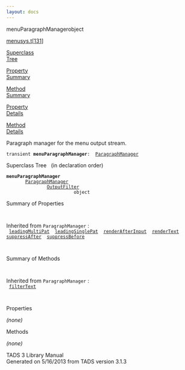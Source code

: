 ```yaml
---
layout: docs
---
```

<span class="title">menuParagraphManager</span><span class="type">object</span>

[menusys.t](../file/menusys.t.html)\[[131](../source/menusys.t.html#131)\]

[Superclass  
Tree](#_SuperClassTree_)

[Property  
Summary](#_PropSummary_)

[Method  
Summary](#_MethodSummary_)

[Property  
Details](#_Properties_)

[Method  
Details](#_Methods_)

<div class="fdesc">

Paragraph manager for the menu output stream.

`transient `**`menuParagraphManager`**` :   `[`ParagraphManager`](../object/ParagraphManager.html)

</div>

<span id="_SuperClassTree_"></span>

<div class="mjhd">

<span class="hdln">Superclass Tree</span>   (in declaration order)

</div>

**`menuParagraphManager`**  
`         `[`ParagraphManager`](../object/ParagraphManager.html)  
`                 `[`OutputFilter`](../object/OutputFilter.html)  
`                         object`  
<span id="_PropSummary_"></span>

<div class="mjhd">

<span class="hdln">Summary of Properties</span>  

</div>

` `

Inherited from `ParagraphManager` :  
` `[`leadingMultiPat`](../object/ParagraphManager.html#leadingMultiPat)`  `[`leadingSinglePat`](../object/ParagraphManager.html#leadingSinglePat)`  `[`renderAfterInput`](../object/ParagraphManager.html#renderAfterInput)`  `[`renderText`](../object/ParagraphManager.html#renderText)`  `[`suppressAfter`](../object/ParagraphManager.html#suppressAfter)`  `[`suppressBefore`](../object/ParagraphManager.html#suppressBefore)`  `

` `

<span id="_MethodSummary_"></span>

<div class="mjhd">

<span class="hdln">Summary of Methods</span>  

</div>

` `

Inherited from `ParagraphManager` :  
` `[`filterText`](../object/ParagraphManager.html#filterText)`  `

` `

<span id="_Properties_"></span>

<div class="mjhd">

<span class="hdln">Properties</span>  

</div>

*(none)* <span id="_Methods_"></span>

<div class="mjhd">

<span class="hdln">Methods</span>  

</div>

*(none)*

<div class="ftr">

TADS 3 Library Manual  
Generated on 5/16/2013 from TADS version 3.1.3

</div>
